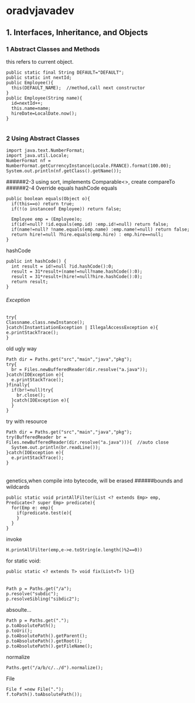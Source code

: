 # oradvjavadev
## 1. Interfaces, Inheritance, and Objects
### 1 Abstract Classes and Methods
this refers to current object.
```
public static final String DEFAULT="DEFAULT";
public static int nextId;
public Employee(){
  this(DEFAULT_NAME);  //method,call next constructor
}
public Employee(String name){
  id=nextId++;
  this.name=name;
  hireDate=LocalDate.now();
}


```

### 2 Using Abstract Classes
```
import java.text.NumberFormat;
import java.util.Locale;
NumberFormat nf = NumberFormat.getCurrencyInstance(Locale.FRANCE).format(100.00);
System.out.println(nf.getClass().getName());
```
######2-3
using sort, implements Comparable<>, create compareTo
######2-4 0verride equals hashCode
equals
```
public boolean equals(Object o){
  if(this==o) return true;
  if(!(o instanceof Employee)) return false;
  
  Employee emp = (Employee)o;
  if(id!=null? !id.equals(emp.id) :emp.id!=null) return false;
  if(name!=null? !name.equals(emp.name) :emp.name!=null) return false;
  return hire!=null ?hire.equals(emp.hire) : emp.hire==null;
}
```
hashCode
```
public int hashCode() {
  int result = id!=null ?id.hashCode():0;
  result = 31*result+(name!=null?name.hashCode():0);
  result = 31*result+(hire!=null?hire.hashCode():0);
  return result;
}
```
###### Exception
```
try{
Classname.class.newInstance();
}catch(InstantiationException | IllegalAccessException e){
e.printStackTrace();
}
```

old ugly way
```
Path dir = Paths.get("src","main","java","pkg");
try{
  br = Files.newBufferedReader(dir.resolve("a.java"));
}catch(IOException e){
  e.printStackTrace();
}finally{
  if(br!=null)try{
    br.close();
  }catch(IOException e){
  }
}
```
try with resource
```
Path dir = Paths.get("src","main","java","pkg");
try(BufferedReader br = Files.newBufferedReader(dir.resolve("a.java"))){  //auto close
  System.out.println(br.readLine());
}catch(IOException e){
  e.printStackTrace();
}
```
######
genetics,when compile into bytecode, will be erased
######bounds and wildcards
```
public static void printAllFilter(List <? extends Emp> emp, Predicate<? super Emp> predicate){
  for(Emp e: emp){
    if(predicate.test(e){
    }
  }
}
```
invoke
```
H.printAllFilter(emp,e->e.toString(e.length()%2==0))
```

for static void:
```
public static <? extends T> void fix(List<T> l){}
```
#####
######
```
Path p = Paths.get("/a");
p.resolve("subdic");
p.resolveSibling("sibdic2");
```
absoulte...
```
Path p = Paths.get(".");
p.toAbsolutePath();
p.toUri();
p.toAbsolutePath().getParent();
p.toAbsolutePath().getRoot();
p.toAbsolutePath().getFileName();
```
normalize
```
Paths.get("/a/b/c/../d").normalize();
```
File
```
File f =new File(".");
f.toPath().toAbsolutePath());
```
```
